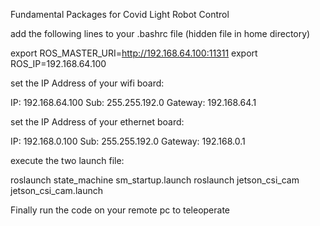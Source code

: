 Fundamental Packages for Covid Light Robot Control

add the following lines to your .bashrc file (hidden file in home directory)

export ROS_MASTER_URI=http://192.168.64.100:11311
export ROS_IP=192.168.64.100

set the IP Address of your wifi board:

IP: 		192.168.64.100
Sub: 		255.255.192.0
Gateway:	192.168.64.1

set the IP Address of your ethernet board:

IP: 		192.168.0.100
Sub: 		255.255.192.0
Gateway:	192.168.0.1

execute the two launch file:

roslaunch state_machine sm_startup.launch
roslaunch jetson_csi_cam jetson_csi_cam.launch

Finally run the code on your remote pc to teleoperate
